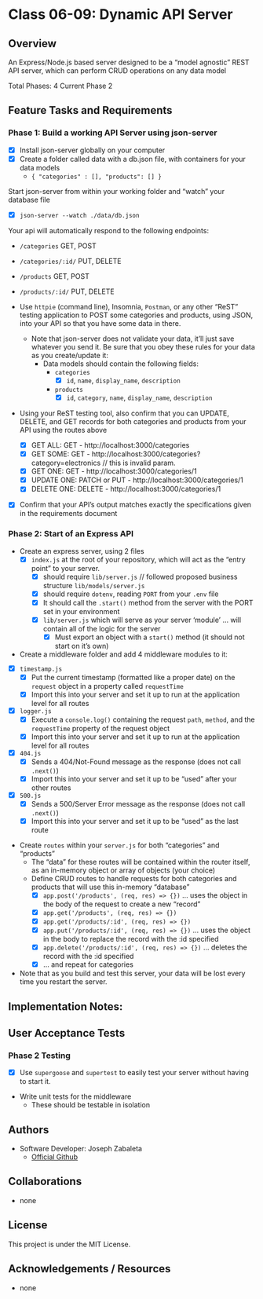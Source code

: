 # Class 06-09: Dynamic API Server

## Overview
An Express/Node.js based server designed to be a “model agnostic” REST API server, which can perform CRUD operations on any data model

Total Phases: 4
Current Phase 2


## Feature Tasks and Requirements

### Phase 1: Build a working API Server using json-server
- [x] Install json-server globally on your computer
- [x] Create a folder called data with a db.json file, with containers for your data models
    - `{ "categories" : [], "products": [] }`

Start json-server from within your working folder and “watch” your database file
- [x] `json-server --watch ./data/db.json`

Your api will automatically respond to the following endpoints:
- `/categories` GET, POST
- `/categories/:id/` PUT, DELETE
- `/products` GET, POST
- `/products/:id/` PUT, DELETE

- Use `httpie` (command line), Insomnia, `Postman`, or any other “ReST” testing application to POST some categories and products, using JSON, into your API so that you have some data in there.
    - Note that json-server does not validate your data, it’ll just save whatever you send it. Be sure that you obey these rules for your data as you create/update it:
        - Data models should contain the following fields:
            - `categories`
                - [x] `id`, `name`, `display_name`, `description`
            - `products`
                - [x] `id`, `category`, `name`, `display_name`, `description`

- Using your ReST testing tool, also confirm that you can UPDATE, DELETE, and GET records for both categories and products from your API using the routes above
    - [x] GET ALL: GET - http://localhost:3000/categories
    - [x] GET SOME: GET - http://localhost:3000/categories?category=electronics // this is invalid param.
    - [x] GET ONE: GET - http://localhost:3000/categories/1
    - [x] UPDATE ONE: PATCH or PUT - http://localhost:3000/categories/1
    - [x] DELETE ONE: DELETE - http://localhost:3000/categories/1
- [x] Confirm that your API’s output matches exactly the specifications given in the requirements document

### Phase 2: Start of an Express API
- Create an express server, using 2 files
    - [x] `index.js` at the root of your repository, which will act as the “entry point” to your server.
        - [x] should require `lib/server.js` // followed proposed business structure `lib/models/server.js`
        - [x] should require `dotenv`, reading `PORT` from your `.env` file
        - [x] It should call the `.start()` method from the server with the PORT set in your environment
        - [x] `lib/server.js` which will serve as your server ‘module’ … will contain all of the logic for the server
            - [x] Must export an object with a `start()` method (it should not start on it’s own)

- Create a middleware folder and add 4 middleware modules to it:
- [x] `timestamp.js`
    - [x] Put the current timestamp (formatted like a proper date) on the `request` object in a property called `requestTime`
    - [x] Import this into your server and set it up to run at the application level for all routes
- [x] `logger.js`
    - [x] Execute a `console.log()` containing the request `path`, `method`, and the `requestTime` property of the request object
    - [x] Import this into your server and set it up to run at the application level for all routes
- [x] `404.js`
    - [x] Sends a 404/Not-Found message as the response (does not call `.next()`)
    - [x] Import this into your server and set it up to be “used” after your other routes
- [x] `500.js`
    - [x] Sends a 500/Server Error message as the response (does not call `.next()`)
    - [x] Import this into your server and set it up to be “used” as the last route

- Create `routes` within your `server.js` for both “categories” and “products”
    - The “data” for these routes will be contained within the router itself, as an in-memory object or array of objects (your choice)
    - Define CRUD routes to handle requests for both categories and products that will use this in-memory “database”
        - [x] `app.post('/products', (req, res) => {})` … uses the object in the body of the request to create a new “record”
        - [x] `app.get('/products', (req, res) => {})`
        - [x] `app.get('/products/:id', (req, res) => {})`
        - [x] `app.put('/products/:id', (req, res) => {})` … uses the object in the body to replace the record with the :id specified
        - [x] `app.delete('/products/:id', (req, res) => {})` … deletes the record with the :id specified
        - [x] … and repeat for categories

- Note that as you build and test this server, your data will be lost every time you restart the server.


## Implementation Notes:


## User Acceptance Tests

### Phase 2 Testing
- [x] Use `supergoose` and `supertest` to easily test your server without having to start it.

- Write unit tests for the middleware
    - These should be testable in isolation



## Authors
- Software Developer: Joseph Zabaleta
  - [Official Github](https://github.com/joseph-zabaleta)

## Collaborations
- none

## License
This project is under the MIT License.

## Acknowledgements / Resources
- none
